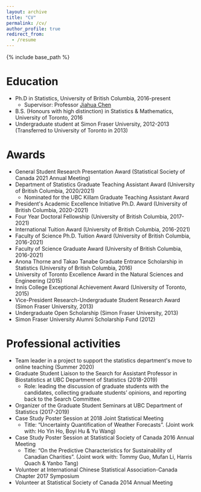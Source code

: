 ```yaml
---
layout: archive
title: "CV"
permalink: /cv/
author_profile: true
redirect_from:
  - /resume
---
```


{% include base_path %}

Education
======
* Ph.D in Statistics, University of British Columbia, 2016-present
  * Supervisor: Professor [Jiahua Chen](https://www.stat.ubc.ca/~jhchen/)
* B.S. (Honours with high distinction) in Statistics & Mathematics, University of Toronto, 2016
* Undergraduate student at Simon Fraser University, 2012-2013 (Transferred to University of Toronto in 2013)

Awards
======
* General Student Research Presentation Award (Statistical Society of Canada 2021 Annual Meeting)
* Department of Statistics Graduate Teaching Assistant Award (University of British Columbia, 2020/2021)
  * Nominated for the UBC Killam Graduate Teaching Assistant Award
* President's Academic Excellence Initiative Ph.D. Award (University of British Columbia, 2020-2021)
* Four Year Doctoral Fellowship (University of British Columbia, 2017-2021)
* International Tuition Award (University of British Columbia, 2016-2021)
* Faculty of Science Ph.D. Tuition Award (University of British Columbia, 2016-2021)
* Faculty of Science Graduate Award (University of British Columbia, 2016-2021)
* Anona Thorne and Takao Tanabe Graduate Entrance Scholarship in Statistics (University of British Columbia, 2016)
* University of Toronto Excellence Award in the Natural Sciences and Engineering (2015)
* Innis College Exceptional Achievement Award (University of Toronto, 2015)
* Vice-President Research-Undergraduate Student Research Award (Simon Fraser University, 2013)
* Undergraduate Open Scholarship (Simon Fraser University, 2013)
* Simon Fraser University Alumni Scholarship Fund (2012)

Professional activities
======
* Team leader in a project to support the statistics department's move to online teaching (Summer 2020)
* Graduate Student Liaison to the Search for Assistant Professor in Biostatistics at UBC Department of Statistics (2018-2019)
  * Role: leading the discussion of graduate students with the candidates, collecting graduate students’ opinions, and reporting back to the Search Committee.
* Organizer of the Graduate Student Seminars at UBC Department of Statistics (2017-2019)
* Case Study Poster Session at 2018 Joint Statistical Meeting
  * Title: “Uncertainty Quantification of Weather Forecasts”. (Joint work with: Ho Yin Ho, Boyi Hu & Yu Wang)
* Case Study Poster Session at Statistical Society of Canada 2016 Annual Meeting
  * Title: “On the Predictive Characteristics for Sustainability of Canadian Charities”. (Joint work with: Tommy Guo, Mufan Li, Harris Quach & Yanbo Tang)
* Volunteer at International Chinese Statistical Association-Canada Chapter 2017 Symposium
* Volunteer at Statistical Society of Canada 2014 Annual Meeting
